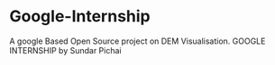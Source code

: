 # Google-Internship
A google Based Open Source project on DEM Visualisation.
GOOGLE INTERNSHIP by Sundar Pichai
